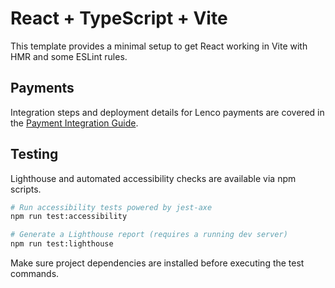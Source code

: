 # React + TypeScript + Vite

This template provides a minimal setup to get React working in Vite with HMR and some ESLint rules.

## Payments

Integration steps and deployment details for Lenco payments are covered in the [Payment Integration Guide](docs/PAYMENT_INTEGRATION_GUIDE.md).

## Testing

Lighthouse and automated accessibility checks are available via npm scripts.

```bash
# Run accessibility tests powered by jest-axe
npm run test:accessibility

# Generate a Lighthouse report (requires a running dev server)
npm run test:lighthouse
```

Make sure project dependencies are installed before executing the test commands.
